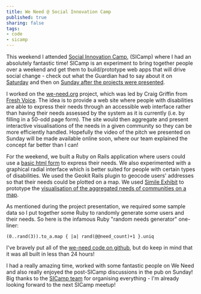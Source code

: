 ```yaml
---
title: We Need @ Social Innovation Camp
published: true
sharing: false
tags:
- code
- sicamp
---
```


This weekend I attended [Social Innovation Camp](http://www.sicamp.org/), (SICamp) where I had an absolutely fantastic time! SICamp is an experiment to bring together people over a weekend and get them to build/prototype web apps that will drive social change - check out what the Guardian had to say about it on [Saturday](http://www.guardian.co.uk/media/pda/2008/dec/06/socialinnovationcamp-startups) and then on [Sunday after the projects were presented](http://www.guardian.co.uk/media/pda/2008/dec/07/socialinnovationcamp-events).

I worked on the [we-need.org](http://www.we-need.org/) project, which was led by Craig Griffin from [Fresh Voice](http://www.fresh-voice.com/). The idea is to provide a web site where people with disabilities are able to express their needs through an accessible web interface rather than having their needs assessed by the system as it is currently (i.e. by filling in a 50-odd page form). The site would then aggregate and present interactive visualisations of the needs in a given community so they can be more efficiently handled. Hopefully the video of the pitch we presented on Sunday will be made available online soon, where our team explained the concept far better than I can!

For the weekend, we built a Ruby on Rails application where users could use a [basic html form](http://metade.org/code/weneed/edit.html) to express their needs. We also experimented with a graphical radial interface which is better suited for people with certain types of disabilities. We used the Geokit Rails plugin to geocode users' addresses so that their needs could be plotted on a map. We used [Simile Exhibit](http://simile.mit.edu/exhibit/) to prototype the [visualisation of the aggregated needs of communities on a map](http://metade.org/code/weneed).

As mentioned during the project presentation, we required some sample data so I put together some Ruby to randomly generate some users and their needs. So here is the infamous Ruby "random needs generator" one-liner:

`` (0..rand(3)).to_a.map { |a| rand(@@need_count)+1 }.uniq ``

I've bravely put all of the [we-need code on github](http://github.com/metade/weneed), but do keep in mind that it was all built in less than 24 hours!

I had a really amazing time, worked with some fantastic people on We Need and also really enjoyed the post-SICamp discussions in the pub on Sunday! Big thanks to the [SICamp team](http://www.sicamp.org/?page_id=158) for organising everything - I'm already looking forward to the next SICamp meetup!
